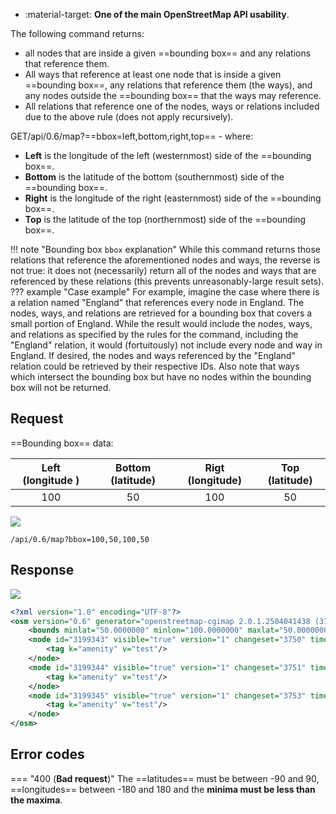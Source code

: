 <div class="grid cards" markdown>

- :material-target: **One of the main OpenStreetMap API usability**.

</div>

The following command returns:

- all nodes that are inside a given ==bounding box== and any relations that reference them.
- All ways that reference at least one node that is inside a given ==bounding box==, any relations that reference them (the ways), and any nodes outside the ==bounding box== that the ways may reference.
- All relations that reference one of the nodes, ways or relations included due to the above rule (does not apply recursively).

GET/api/0.6/map?==bbox=left,bottom,right,top== - where:

- **Left** is the longitude of the left (westernmost) side of the ==bounding box==.
- **Bottom** is the latitude of the bottom (southernmost) side of the ==bounding box==.
- **Right** is the longitude of the right (easternmost) side of the ==bounding box==.
- **Top** is the latitude of the top (northernmost) side of the ==bounding box==.

!!! note "Bounding box `bbox` explanation"
    While this command returns those relations that reference the aforementioned nodes and ways, the reverse is not true: it does not (necessarily) return all of the nodes and ways that are referenced by these relations (this prevents unreasonably-large result sets).
    ??? example "Case example"
        For example, imagine the case where there is a relation named "England" that references every node in England. The nodes, ways, and relations are retrieved for a bounding box that covers a small portion of England. While the result would include the nodes, ways, and relations as specified by the rules for the command, including the "England" relation, it would (fortuitously) not include every node and way in England. If desired, the nodes and ways referenced by the "England" relation could be retrieved by their respective IDs. Also note that ways which intersect the bounding box but have no nodes within the bounding box will not be returned.

## Request

==Bounding box== data:

| Left (longitude ) | Bottom (latitude) | Rigt (longitude) | Top (latitude) |
| :---: | :---:| :---:| :---: |
| 100 | 50 | 100 | 50 |

![](https://img.shields.io/badge/GET-green)

```
/api/0.6/map?bbox=100,50,100,50
```

## Response

![](https://img.shields.io/badge/Response-200%20OK-brightgreen)

``` xml linenums="1"
<?xml version="1.0" encoding="UTF-8"?>
<osm version="0.6" generator="openstreetmap-cgimap 2.0.1.2504041438 (3164272 faffy.openstreetmap.org)" copyright="OpenStreetMap and contributors" attribution="http://www.openstreetmap.org/copyright" license="http://opendatacommons.org/licenses/odbl/1-0/">
    <bounds minlat="50.0000000" minlon="100.0000000" maxlat="50.0000000" maxlon="100.0000000"/>
    <node id="3199343" visible="true" version="1" changeset="3750" timestamp="2010-04-27T21:37:49Z" user="Melaskia" uid="129" lat="50.0000000" lon="100.0000000">
        <tag k="amenity" v="test"/>
    </node>
    <node id="3199344" visible="true" version="1" changeset="3751" timestamp="2010-04-27T21:42:11Z" user="Melaskia" uid="129" lat="50.0000000" lon="100.0000000">
        <tag k="amenity" v="test"/>
    </node>
    <node id="3199345" visible="true" version="1" changeset="3753" timestamp="2010-04-27T21:43:46Z" user="Melaskia" uid="129" lat="50.0000000" lon="100.0000000">
        <tag k="amenity" v="test"/>
    </node>
</osm>
```

## Error codes

=== "400 (**Bad request**)"
    The ==latitudes== must be between -90 and 90, ==longitudes== between -180 and 180 and the **minima must be less than the maxima**.